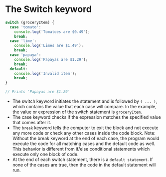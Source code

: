 # The Switch keyword

```javascript
switch (groceryItem) {
  case 'tomato':
    console.log('Tomatoes are $0.49');
    break;
  case 'lime':
    console.log('Limes are $1.49');
    break;
  case 'papaya':
    console.log('Papayas are $1.29');
    break;
  default:
    console.log('Invalid item');
    break;
}

// Prints 'Papayas are $1.29'
```

- The switch keyword initiates the statement and is followed by `( ... )`, which contains the value that each case will compare. In the example, the value or expression of the switch statement is `groceryItem`.
- The case keyword checks if the expression matches the specified value that comes after it.
- The `break` keyword tells the computer to exit the block and not execute any more code or check any other cases inside the code block. Note: Without the break keyword at the end of each case, the program would execute the code for all matching cases and the default code as well. This behavior is different from if/else conditional statements which execute only one block of code.
- At the end of each switch statement, there is a `default statement`. If none of the cases are true, then the code in the default statement will run.
